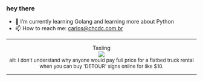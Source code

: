 ### hey there 

- :seedling: I’m currently learning Golang and learning more about Python
- :mailbox: How to reach me: carlos@chcdc.com.br


---


<!-- xkcd -->
<p align="center">Taxiing</br><img src=https://imgs.xkcd.com/comics/taxiing.png></br><font size =2>alt: I don't understand why anyone would pay full price for a flatbed truck rental when you can buy 'DETOUR' signs online for like $10.</br></font></p></table></p> 


<!-- xkcd -->
---
